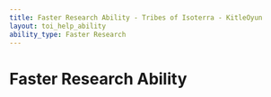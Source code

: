 ```yaml
---
title: Faster Research Ability - Tribes of Isoterra - KitleOyun
layout: toi_help_ability
ability_type: Faster Research
---
```


<h1 class="h1">Faster Research Ability</h1>
